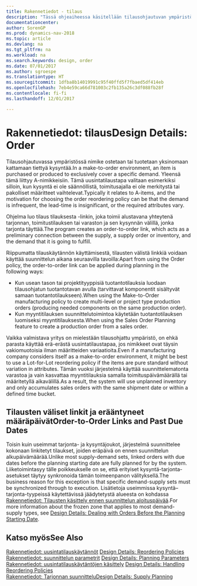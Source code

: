 ```yaml
---
title: Rakennetiedot - tilaus
description: "Tässä ohjeaiheessa käsitellään tilausohjautuvan ympäristön tilausten välisiä linkkejä."
documentationcenter: 
author: SorenGP
ms.prod: dynamics-nav-2018
ms.topic: article
ms.devlang: na
ms.tgt_pltfrm: na
ms.workload: na
ms.search.keywords: design, order
ms.date: 07/01/2017
ms.author: sgroespe
ms.translationtype: HT
ms.sourcegitcommit: 1dfba8b14019991c95f40ffd5f7fbaed5df414eb
ms.openlocfilehash: 7eb4e59ca66d781003c2fb135a26c3df088fb28f
ms.contentlocale: fi-fi
ms.lasthandoff: 12/01/2017

---
```

# <a name="design-details-order"></a><span data-ttu-id="e2c79-103">Rakennetiedot: tilaus</span><span class="sxs-lookup"><span data-stu-id="e2c79-103">Design Details: Order</span></span>
<span data-ttu-id="e2c79-104">Tilausohjautuvassa ympäristössä nimike ostetaan tai tuotetaan yksinomaan kattamaan tiettyä kysyntää.</span><span class="sxs-lookup"><span data-stu-id="e2c79-104">In a make-to-order environment, an item is purchased or produced to exclusively cover a specific demand.</span></span> <span data-ttu-id="e2c79-105">Yleensä tämä liittyy A-nimikkeisiin. Tämä uusintatilaustapa valitaan esimerkiksi silloin, kun kysyntä ei ole säännöllistä, toimitusajalla ei ole merkitystä tai pakolliset määritteet vaihtelevat.</span><span class="sxs-lookup"><span data-stu-id="e2c79-105">Typically it relates to A-items, and the motivation for choosing the order reordering policy can be that the demand is infrequent, the lead-time is insignificant, or the required attributes vary.</span></span>  
  
<span data-ttu-id="e2c79-106">Ohjelma luo tilaus tilauksesta -linkin, joka toimii alustavana yhteytenä tarjonnan, toimitustilauksen tai varaston ja sen kysynnän välillä, jonka tarjonta täyttää.</span><span class="sxs-lookup"><span data-stu-id="e2c79-106">The program creates an order-to-order link, which acts as a preliminary connection between the supply, a supply order or inventory, and the demand that it is going to fulfill.</span></span>  
  
<span data-ttu-id="e2c79-107">Riippumatta tilauskäytännön käyttämisestä, tilausten välistä linkkiä voidaan käyttää suunnittelun aikana seuraavilla tavoilla:</span><span class="sxs-lookup"><span data-stu-id="e2c79-107">Apart from using the Order policy, the order-to-order link can be applied during planning in the following ways:</span></span>  
  
* <span data-ttu-id="e2c79-108">Kun usean tason tai projektityyppisiä tuotantotilauksia luodaan tilausohjatun tuotantotavan avulla (tarvittavat komponentit sisältyvät samaan tuotantotilaukseen).</span><span class="sxs-lookup"><span data-stu-id="e2c79-108">When using the Make-to-Order manufacturing policy to create multi-level or project type production orders (producing needed components on the same production order).</span></span>  
* <span data-ttu-id="e2c79-109">Kun myyntitilauksen suunnittelutoimintoa käytetään tuotantotilauksen luomiseksi myyntitilauksesta.</span><span class="sxs-lookup"><span data-stu-id="e2c79-109">When using the Sales Order Planning feature to create a production order from a sales order.</span></span>  
  
<span data-ttu-id="e2c79-110">Vaikka valmistava yritys on mielestään tilausohjattu ympäristö, on ehkä parasta käyttää erä-erästä uusintatilaustapaa, jos nimikkeet ovat täysin vakiomuotoisia ilman määritteiden variaatioita.</span><span class="sxs-lookup"><span data-stu-id="e2c79-110">Even if a manufacturing company considers itself as a make-to-order environment, it might be best to use a Lot-for-Lot reordering policy if the items are pure standard without variation in attributes.</span></span> <span data-ttu-id="e2c79-111">Tämän vuoksi järjestelmä käyttää suunnittelematonta varastoa ja vain kasvattaa myyntitilauksia samalla toimituspäivämäärällä tai määritetyllä aikavälillä.</span><span class="sxs-lookup"><span data-stu-id="e2c79-111">As a result, the system will use unplanned inventory and only accumulates sales orders with the same shipment date or within a defined time bucket.</span></span>  
  
## <a name="order-to-order-links-and-past-due-dates"></a><span data-ttu-id="e2c79-112">Tilausten väliset linkit ja erääntyneet määräpäivät</span><span class="sxs-lookup"><span data-stu-id="e2c79-112">Order-to-Order Links and Past Due Dates</span></span>  
<span data-ttu-id="e2c79-113">Toisin kuin useimmat tarjonta- ja kysyntäjoukot, järjestelmä suunnittelee kokonaan linkitetyt tilaukset, joiden eräpäivä on ennen suunnittelun alkupäivämäärää.</span><span class="sxs-lookup"><span data-stu-id="e2c79-113">Unlike most supply-demand sets, linked orders with due dates before the planning starting date are fully planned for by the system.</span></span> <span data-ttu-id="e2c79-114">Liiketoimintasyy tälle poikkeukselle on se, että erityiset kysyntä-tarjonta-asetukset täytyy synkronoida tämän toimeenpanon välityksellä.</span><span class="sxs-lookup"><span data-stu-id="e2c79-114">The business reason for this exception is that specific demand-supply sets must be synchronized through to execution.</span></span> <span data-ttu-id="e2c79-115">Lisätietoja useimmissa kysyntä–tarjonta-tyypeissä käytettävissä jäädytetystä alueesta on kohdassa [Rakennetiedot: Tilausten käsittely ennen suunnittelun aloituspäivää](design-details-dealing-with-orders-before-the-planning-starting-date.md).</span><span class="sxs-lookup"><span data-stu-id="e2c79-115">For more information about the frozen zone that applies to most demand-supply types, see [Design Details: Dealing with Orders Before the Planning Starting Date](design-details-dealing-with-orders-before-the-planning-starting-date.md).</span></span>  
  
## <a name="see-also"></a><span data-ttu-id="e2c79-116">Katso myös</span><span class="sxs-lookup"><span data-stu-id="e2c79-116">See Also</span></span>  
<span data-ttu-id="e2c79-117">[Rakennetiedot: uusintatilauskäytännöt](design-details-reordering-policies.md) </span><span class="sxs-lookup"><span data-stu-id="e2c79-117">[Design Details: Reordering Policies](design-details-reordering-policies.md) </span></span>  
<span data-ttu-id="e2c79-118">[Rakennetiedot: suunnittelun parametrit](design-details-planning-parameters.md) </span><span class="sxs-lookup"><span data-stu-id="e2c79-118">[Design Details: Planning Parameters](design-details-planning-parameters.md) </span></span>  
<span data-ttu-id="e2c79-119">[Rakennetiedot: uusintatilauskäytäntöjen käsittely](design-details-handling-reordering-policies.md) </span><span class="sxs-lookup"><span data-stu-id="e2c79-119">[Design Details: Handling Reordering Policies](design-details-handling-reordering-policies.md) </span></span>  
[<span data-ttu-id="e2c79-120">Rakennetiedot: Tarjonnan suunnittelu</span><span class="sxs-lookup"><span data-stu-id="e2c79-120">Design Details: Supply Planning</span></span>](design-details-supply-planning.md)
